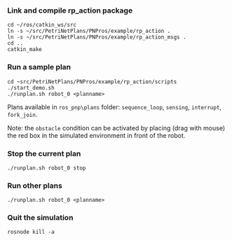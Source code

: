 ### Link and compile rp_action package

```
cd ~/ros/catkin_ws/src
ln -s ~/src/PetriNetPlans/PNPros/example/rp_action .
ln -s ~/src/PetriNetPlans/PNPros/example/rp_action_msgs .
cd ..
catkin_make
```

### Run a sample plan

```
cd ~src/PetriNetPlans/PNPros/example/rp_action/scripts
./start_demo.sh 
./runplan.sh robot_0 <planname>
```

Plans available in ```ros_pnp\plans``` folder: ```sequence_loop```, ```sensing```, ```interrupt```, ```fork_join```.

Note: the ```obstacle``` condition can be activated by placing (drag with mouse) the red box in the simulated environment in front of the robot.


### Stop the current plan

```
./runplan.sh robot_0 stop
```

### Run other plans

```
./runplan.sh robot_0 <planname>
```


### Quit the simulation

```
rosnode kill -a
```

